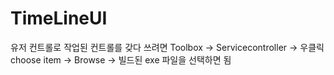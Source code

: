 # TimeLineUI

유저 컨트롤로 작업된 컨트롤를 갖다 쓰려면
Toolbox -> Servicecontroller -> 우클릭 choose item -> Browse -> 빌드된 exe 파일을 선택하면 됨
